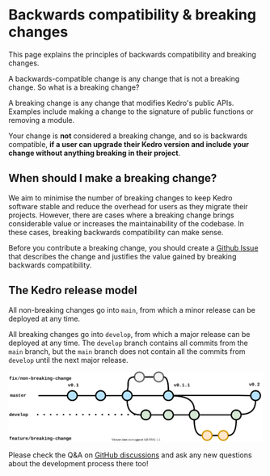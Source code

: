 # Backwards compatibility & breaking changes

This page explains the principles of backwards compatibility and breaking changes.

A backwards-compatible change is any change that is not a breaking change. So what is a breaking change?

A breaking change is any change that modifies Kedro's public APIs. Examples include making a change to the signature of public functions or removing a module.

Your change is **not** considered a breaking change, and so is backwards compatible, **if a user can upgrade their Kedro version and include your change without anything breaking in their project**.

## When should I make a breaking change?

We aim to minimise the number of breaking changes to keep Kedro software stable and reduce the overhead for users as they migrate their projects. However, there are cases where a breaking change brings considerable value or increases the maintainability of the codebase. In these cases, breaking backwards compatibility can make sense.

Before you contribute a breaking change, you should create a [Github Issue](https://github.com/kedro-org/kedro/issues) that describes the change and justifies the value gained by breaking backwards compatibility.

## The Kedro release model

All non-breaking changes go into `main`, from which a minor release can be deployed at any time.

All breaking changes go into `develop`, from which a major release can be deployed at any time. The `develop` branch contains all commits from the `main` branch, but the `main` branch does not contain all the commits from `develop` until the next major release.

![Kedro Gitflow Diagram](../meta/images/kedro_gitflow.svg)

Please check the Q&A on [GitHub discussions](https://github.com/kedro-org/kedro/discussions) and ask any new questions about the development process there too!
